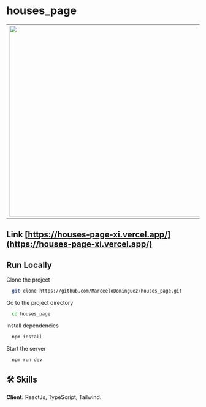 # houses_page

<table>
<tr>
  <td><img src="https://user-images.githubusercontent.com/70117105/214067861-3f318691-8f4d-4a32-adfa-b0af8b33d5c9.png" width="500"></td>
  <td><img src="https://user-images.githubusercontent.com/70117105/214068614-e08b3885-db39-4d21-aa84-daa5f9013918.png" width="500" height="285"></td>
</tr>
</table>

## Link [https://houses-page-xi.vercel.app/](https://houses-page-xi.vercel.app/)

## Run Locally

Clone the project

```bash
  git clone https://github.com/MarceeloDominguez/houses_page.git
```

Go to the project directory

```bash
  cd houses_page
```

Install dependencies

```bash
  npm install
```

Start the server

```bash
  npm run dev
```


## 🛠 Skills
**Client:** ReactJs, TypeScript, Tailwind. 
